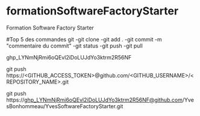 # formationSoftwareFactoryStarter
Formation Software Factory Starter

#Top 5 des commandes git
-git clone
-git add .
-git commit -m "commentaire du commit"
-git status
-git push
-git pull

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

git push https://<GITHUB_ACCESS_TOKEN>@github.com/<GITHUB_USERNAME>/<REPOSITORY_NAME>.git

git push https://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@github.com/YvesBonhommeau/YvesSoftwareFactoryStarter.git